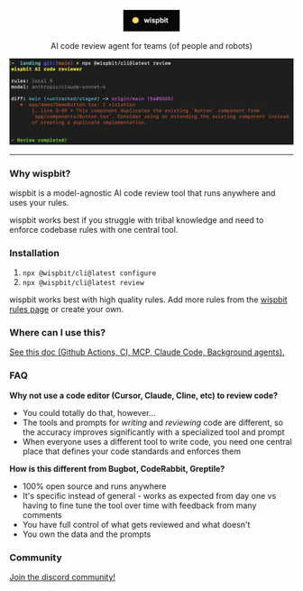 <p align="center">
    <a href="https://wispbit.com">
        <picture>
            <img src="/assets/banner.png" alt="wispbit logo" width="100">
        </picture>
    </a>
</p>

<p align="center">AI code review agent for teams (of people and robots)</p>

<p align="center">
    <a href="https://wispbit.com">
        <picture>
            <img src="/assets/screenshot.png" alt="wispbit logo">
        </picture>
    </a>
</p>

---

### Why wispbit?
wispbit is a model-agnostic AI code review tool that runs anywhere and uses your rules.

wispbit works best if you struggle with tribal knowledge and need to enforce codebase rules with one central tool.

### Installation
1. `npx @wispbit/cli@latest configure`
2. `npx @wispbit/cli@latest review`

wispbit works best with high quality rules. Add more rules from the [wispbit rules page](https://wispbit.com/rules) or create your own.

### Where can I use this?
[See this doc (Github Actions, CI, MCP, Claude Code, Background agents).](./TOOLS.md)

### FAQ
**Why not use a code editor (Cursor, Claude, Cline, etc) to review code?**
- You could totally do that, however...
- The tools and prompts for _writing_ and _reviewing_ code are different, so the accuracy improves significantly with a specialized tool and prompt
- When everyone uses a different tool to write code, you need one central place that defines your code standards and enforces them

**How is this different from Bugbot, CodeRabbit, Greptile?**
- 100% open source and runs anywhere
- It's specific instead of general - works as expected from day one vs having to fine tune the tool over time with feedback from many comments
- You have full control of what gets reviewed and what doesn't
- You own the data and the prompts

### Community
[Join the discord community!](https://wispbit.com/discord)